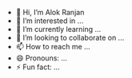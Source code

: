 - 👋 Hi, I’m Alok Ranjan
- 👀 I’m interested in ...
- 🌱 I’m currently learning ...
- 💞️ I’m looking to collaborate on ...
- 📫 How to reach me ...
- 😄 Pronouns: ...
- ⚡ Fun fact: ...

<!---
ARALDS/ARALDS is a ✨ special ✨ repository because its `README.md` (this file) appears on your GitHub profile.
You can click the Preview link to take a look at your changes.
--->
